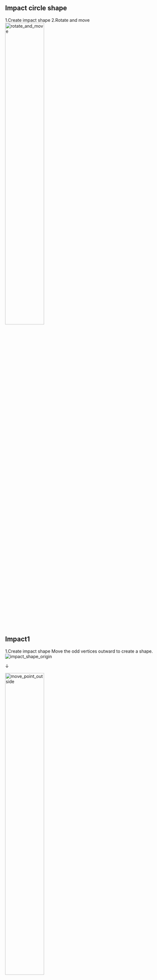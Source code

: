## Impact circle shape
1.Create impact shape
2.Rotate and move
<img src="{https://github.com/user-attachments/assets/ae0340a6-59c4-4d95-85af-41d088cb2f23}" alt="rotate_and_move" width="50%" />

## Impact1
1.Create impact shape
Move the odd vertices outward to create a shape.
![impact_shape_origin](https://github.com/user-attachments/assets/cde57650-7337-41bb-8566-8c6c89b492ae)

↓

<img src="{https://github.com/user-attachments/assets/e9d4cd63-17fb-4503-8f73-806740806943}" alt="move_point_outside" width="50%" />

2.Move
Calculate the vector to outward from the center of an object, then calculate the velosity and move the vertex.
<img src="{https://github.com/user-attachments/assets/f16fc8bc-4981-4825-834d-4169dd828b7a}" alt="calculate_vel_impact1" width="80%" />

## Impact2
1.Create impact shape
Choose a shape with **four** vertices on one side, then calcurate weight to create shape.
![create_shape_impact2](https://github.com/user-attachments/assets/eb297f1d-5edc-41b4-b563-398dda558b23)

↓

<img src="{https://github.com/user-attachments/assets/fec99dcb-9956-4a0c-bf32-934ba3193741}" alt="impact2_shape" width="50%" />

2.Move
Use weight to move points.
